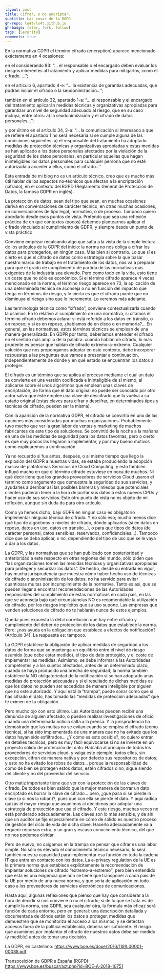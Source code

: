 ```yaml
---
layout: post
title: Cifrar, o no encriptar.
subtitle: Las cosas de la RGPD
gh-repo: lu4t/lu4t.github.io
gh-badge: [star, fork, follow]
tags: [Security]
comments: true
---
```


En la normativa GDPR el término cifrado (encryption) aparece mencionado exáctamente en 4 ocasiones:

en el considerando 83: “… el responsable o el encargado deben evaluar los riesgos inherentes al tratamiento y aplicar medidas para mitigarlos, como el cifrado. …”;

en el artículo 6, apartado 4-e: “… la existencia de garantías adecuadas, que podrán incluir el cifrado o la seudonimización…”;

también en el artículo 32, apartado 1-a: “… el responsable y el encargado del tratamiento aplicarán medidas técnicas y organizativas apropiadas para garantizar un nivel de seguridad adecuado al riesgo, que en su caso incluya, entre otros: a) la seudonimización y el cifrado de datos personales…”;

y por último en el artículo 34, 3-a: “… la comunicación al interesado a que se refiere el apartado 1 no será necesaria si se cumple alguna de las condiciones siguientes: a) el responsable del tratamiento ha adoptado medidas de protección técnicas y organizativas apropiadas y estas medidas se han aplicado a los datos personales afectados por la violación de la seguridad de los datos personales, en particular aquellas que hagan ininteligibles los datos personales para cualquier persona que no esté autorizada a acceder a ellos, como el cifrado…”

Esta entrada de mi blog no es un artículo técnico, creo que es mucho más útil hablar de los aspectos no-técnicos que afectan a la encriptación (cifrado), en el contexto del RGPD (Reglamento General de Protección de Datos, la famosa GDPR en inglés).

La protección de datos, sean del tipo que sean, en muchas ocasiones deriva en conversaciones de carácter técnico; en otras muchas ocasiones, en conversaciones de tipo legal, normativo, o de proceso. Tampoco quiero abordarlo desde esos puntos de vista. Pretendo que sea una reflexión práctica de en qué contextos (pocos) debemos plantearnos aplicar el cifrado vinculado al cumplimiento de GDPR, y siempre desde un punto de vista práctico.

Conviene empezar recalcando algo que salta a la vista de la simple lectura de los artículos de la GDPR del inicio: la norma no nos obliga a cifrar los datos para protegerlos, en ningún caso. Más bien al contrario. Lo que sí es cierto es que el cifrado de datos como estrategia sobre la que basar nuestro marco de trabajo en el tratamiento de los datos, nos va a preparar para que el grado de cumplimiento de partida de las normativas más exigentes de la industria sea elevado. Pero como todo en la vida, esto tiene un coste que no sólo es económico. Si el término cifrado aparece 4 veces mencionado en la norma, el término riesgo aparece en 73; la aplicación de una determinada técnica se aconseja o no en función del impacto que tenga en términos de riesgo, y lo cierto es que el cifrado puede que no disminuya el riesgo sino que lo incremente. Lo veremos más adelante.

Las terminología técnica como “cifrado”, conviene contextualizarla cuando la usamos. En lo relativo al cumplimiento de una normativa, si citamos el término cifrado debemos aclarar si está referido a los datos en tránsito, o en reposo; y si es en reposo, ¿hablamos de en disco o en memoria?… En general, en las normativas, estos términos técnicos se emplean de una manera generalizada. En GDPR por tanto, deberíamos entender el cifrado en el sentido más ámplio de la palabra: cuando hablan de cifrado, lo más prudente es pensar que hablan de cifrado extremo-a-extremo. Cualquier solución que nos propongamos adoptar en este contexto, debe incorporar respuestas a las preguntas que vamos a presentar a continuación, independientemente de dónde y en qué estado se encuentran los datos a proteger.

El cifrado es un término que se aplica al proceso mediante el cual un dato se convierte en una versión codificada e ininteligible de sí mismo, al aplicarse sobre él unos algoritmos que emplean unas claves de encriptación, de forma que el dato original no puede ser conocido por otro actor salvo que éste emplee una clave de descifrado que lo vuelva a su estado original (estas claves para cifrar y descifrar, en determinados tipos y técnicas de cifrado, pueden ser la misma).

Con la aparición de la normativa GDPR, el cifrado se convirtió en uno de las opciones más consideradas por muchas organizaciones. Probablemente tuvo mucho que ver la gran labor de ventas y marketing de muchos fabricantes de este tipo de soluciones. Se convirtió de la noche a la mañana en una de las medidas de seguridad para los datos favoritas, pero o cierto es que muy pocos las llegaron a implementar, y por muy bueno motivos como explicaremos a continuación.

Ya no recuerdo si fue antes, después, o al mismo tiempo que llegó la explosión del GDPR a nuestras vidas, se estaba produciendo la adopción masiva de plataformas Servicios de Cloud Computing, y esto también influyó mucho en que el término cifrado estuviese en boca de muchos. Ni qué decir tiene que los grandes proveedores de servicios Cloud usaron el término como argumento que demuestra la seguridad de sus servicios, y ayudarles a derribar así las posibles barreras y miedos que potenciales clientes pudieran tener a la hora de portar sus datos a estos nuevos CPDs y hacer uso de sus servicios. Este otro punto de vista no es objeto de mi reflexión, aunque sin duda da para otro artículo.

Como ya hemos dicho, bajo GDPR en ningún caso es obligatorio implementar ninguna técnica de cifrado. Y no sólo eso; mucho menos dice qué tipo de algoritmos o niveles de cifrado, dónde aplicarlos (si en datos en reposo, datos en uso, datos en tránsito…), o para qué tipos de datos (de carácter personal, datos sensibles, reservados, confidenciales…). Tampoco dice que se deba aplicar, o no, dependiendo del tipo de uso que se le vaya a dar a los datos.

La GDPR, y las normativas que se han publicado con posterioridad y anterioridad a este respecto en otras regiones del mundo, sólo piden que “las organizaciones tomen las medidas técnicas y organizativas apropiadas para proteger y securizar los datos”. De hecho, desde su entrada en vigor, hay mucha jurisprudencia que muestra cómo haber hecho uso de técnicas de cifrado o anonimización de los datos, no ha servido para evitar cuantiosas multas por incumplimiento de la normativa. Tanto es así, que se pueden llegar a encontrar recomendaciones de las Autoridades responsables del cumplimiento de estas normativas en cada país, en las que se aconseja bajo qué circunstancias NO es recomendable la utilización de cifrado, por los riesgos implícitos que su uso supone. Las empresas que venden soluciones de cifrado no te hablarán nunca de estos ejemplos.

Queda pues expuesta la débil correlación que hay entre cifrado y cumplimiento del deber de protección de los datos que establece la norma. Pero: ¿nos ayuda en la obligación que establece a efectos de notificación? (Artículo 34). La respuesta es: tampoco.

La GDPR establece la obligación de aplicar medidas de seguridad a los datos de forma que se mantenga un equilibrio entre el nivel de riesgo asumido (que debe estar medido), el tipo de dato protegido, y el coste de implementar las medidas. Asimismo, se debe informar a las Autoridades competentes y a los sujetos afectados, antes de un determinado plazo, cuando se haya producido una brecha de seguridad; la norma también establece la NO obligatoriedad de la notificación si se han adoptado unas medidas de protección adecuadas y si el resultado de dichas medidas es que los datos no pueden ser accedidos de manera inteligible por alguien que no esté autorizado. Y aquí está la “trampa”, puede sonar como que si has cifrado el dato, has tomado las “medidas de protección adecuadas” que te eximen de tu obligación…

Pero mucho ojo con esto último. Las Autoridades pueden recibir una denuncia de alguien afectado, o pueden realizar investigaciones de oficio cuando una determinada noticia salta a la prensa. Y la jurisprudencia ha demostrado que las multas no se evitan cuando se emplea el cifrado (como técnica), si ha sido implementada de una manera que no ha evitado que los datos hayan sido exfiltrados… ¿Y cómo es esto posible?, no quiero entrar en detalles técnicos, pero es muy fácil equivocarse si no se invierte en un proyecto sólido de protección del dato. Hablaba al principio de todos los proveedores de servicios cloud, y valga este ejemplo: todos ellos, sin excepción, cifran de manera nativa y por defecto sus repositorios de datos; y esto no ha evitado los robos de datos… porque la responsabilidad de cómo de bien se protegen estos datos, estén cifrados o no, sigue siendo del cliente y no del proveedor del servicio.

Otro matiz importante tiene que ver con la protección de las claves de cifrado. De todos es bien sabido que la mejor manera de borrar un dato encriptado es borrar la clave de cifrado… pero, ¿qué pasa si se pierde la clave (o si nos la roban)?, pues que con ella se pierde el dato. Y aquí radica quizás el mayor riesgo que asumimos al decidirnos por adoptar una estrategia de protección que usa el cifrado. Y este riesgo, muchas veces no está ponderado adecuadamente. Las claves son lo más sensible, y de ahí que un auditor se fije especialmente en cómo de sólido es nuestro proceso de gestión del ciclo de vida de dicha clave. Hacerlo adecuadamente va a requerir recursos extra, y un gran y escaso conocimiento técnico, del que no nos podemos olvidar.

Pero de nuevo, no caigamos en la trampa de pensar que cifrar es una labor simple. No sólo es elevado el conocimiento técnico necesario, lo será también nuestra capacidad para implementar esa función en toda la cadena IT que entra en contacto con los datos. La e-privacy regulation de la UE es la primera norma que establece explícitamente la recomendación de implantar soluciones de cifrado “extremo-a-extremo”; pero bien entendido que esta es una exigencia que aún se tiene que transponer a cada pais de la UE por medio de una nueva norma, y que sería de aplicación en todo caso a los proveedores de servicios electrónicos de comunicaciones.

Hasta aquí, algunas reflexiones que pienso que hay que considerar a la hora de decidir si nos conviene o no el cifrado; si de lo que se trata es de cumplir la norma, sea GDPR, sea cualquier otra, la fórmula más eficaz será función de cada entorno, pero en general: una descripción detallada y documentada de dónde están los datos a proteger, medidas que demuestren que se monitoriza el acceso a los mismos, y se detectan accesos fuera de la política establecida, debería ser suficiente. El riesgo que asumimos por implantar el cifrado de nuestros datos debe ser medido (y medible) antes de tomar una decisión.

La GDPR, en castellano: https://www.boe.es/doue/2016/119/L00001-00088.pdf

Transposición de GDPR a España (RGPD): https://www.boe.es/buscar/act.php?id=BOE-A-2018-10751
